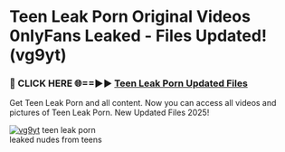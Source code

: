 # Teen Leak Porn Original Videos 0nlyFans Leaked - Files Updated! (vg9yt)

<h3>🔴 CLICK HERE 🌐==►► <a href="https://tinyurl.com/ms9xzufz" rel="nofollow">Teen Leak Porn Updated Files</a></h3>

Get Teen Leak Porn and all content. Now you can access all videos and pictures of Teen Leak Porn. New Updated Files 2025!

[![vg9yt](https://i.imgur.com/ppqm5kG.gif)](https://tinyurl.com/ms9xzufz)
teen leak porn<br>
leaked nudes from teens